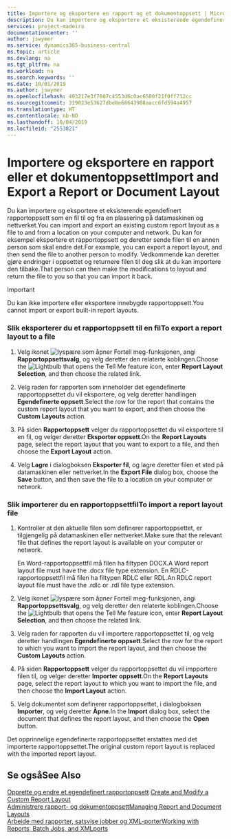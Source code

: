 ```yaml
---
title: Importere og eksportere en rapport og et dokumentoppsett | Microsoft-dokumentasjon
description: Du kan importere og eksportere et eksisterende egendefinert rapportoppsett som en fil til og fra en plassering på datamaskinen og nettverket.
services: project-madeira
documentationcenter: ''
author: jswymer
ms.service: dynamics365-business-central
ms.topic: article
ms.devlang: na
ms.tgt_pltfrm: na
ms.workload: na
ms.search.keywords: ''
ms.date: 10/01/2019
ms.author: jswymer
ms.openlocfilehash: 493217e3f7607c4553d6c0ac6500f21f0ff712cc
ms.sourcegitcommit: 319023e53627dbe8e68643908aacc6fd594a4957
ms.translationtype: HT
ms.contentlocale: nb-NO
ms.lasthandoff: 10/04/2019
ms.locfileid: "2553821"
---
```

# <a name="import-and-export-a-report-or-document-layout"></a><span data-ttu-id="bfca3-103">Importere og eksportere en rapport eller et dokumentoppsett</span><span class="sxs-lookup"><span data-stu-id="bfca3-103">Import and Export a Report or Document Layout</span></span>
<span data-ttu-id="bfca3-104">Du kan importere og eksportere et eksisterende egendefinert rapportoppsett som en fil til og fra en plassering på datamaskinen og nettverket.</span><span class="sxs-lookup"><span data-stu-id="bfca3-104">You can import and export an existing custom report layout as a file to and from a location on your computer and network.</span></span> <span data-ttu-id="bfca3-105">Du kan for eksempel eksportere et rapportoppsett og deretter sende filen til en annen person som skal endre det.</span><span class="sxs-lookup"><span data-stu-id="bfca3-105">For example, you can export a report layout, and then send the file to another person to modify.</span></span> <span data-ttu-id="bfca3-106">Vedkommende kan deretter gjøre endringer i oppsettet og returnere filen til deg slik at du kan importere den tilbake.</span><span class="sxs-lookup"><span data-stu-id="bfca3-106">That person can then make the modifications to layout and return the file to you so that you can import it back.</span></span>  

> [!IMPORTANT]  
>  <span data-ttu-id="bfca3-107">Du kan ikke importere eller eksportere innebygde rapportoppsett.</span><span class="sxs-lookup"><span data-stu-id="bfca3-107">You cannot import or export built-in report layouts.</span></span>  

### <a name="to-export-a-report-layout-to-a-file"></a><span data-ttu-id="bfca3-108">Slik eksporterer du et rapportoppsett til en fil</span><span class="sxs-lookup"><span data-stu-id="bfca3-108">To export a report layout to a file</span></span>  

1.  <span data-ttu-id="bfca3-109">Velg ikonet ![lyspære som åpner Fortell meg-funksjonen](media/ui-search/search_small.png "Fortell hva du vil gjøre"), angi **Rapportoppsettsvalg**, og velg deretter den relaterte koblingen.</span><span class="sxs-lookup"><span data-stu-id="bfca3-109">Choose the ![Lightbulb that opens the Tell Me feature](media/ui-search/search_small.png "Tell me what you want to do") icon, enter **Report Layout Selection**, and then choose the related link.</span></span>  

2.  <span data-ttu-id="bfca3-110">Velg raden for rapporten som inneholder det egendefinerte rapportoppsettet du vil eksportere, og velg deretter handlingen **Egendefinerte oppsett**.</span><span class="sxs-lookup"><span data-stu-id="bfca3-110">Select the row for the report that contains the custom report layout that you want to export, and then choose the **Custom Layouts** action.</span></span>  

3.  <span data-ttu-id="bfca3-111">På siden **Rapportoppsett** velger du rapportoppsettet du vil eksportere til en fil, og velger deretter **Eksporter oppsett**.</span><span class="sxs-lookup"><span data-stu-id="bfca3-111">On the **Report Layouts** page, select the report layout that you want to export to a file, and then choose the **Export Layout** action.</span></span>  

4.  <span data-ttu-id="bfca3-112">Velg **Lagre** i dialogboksen **Eksporter fil**, og lagre deretter filen et sted på datamaskinen eller nettverket.</span><span class="sxs-lookup"><span data-stu-id="bfca3-112">In the **Export File** dialog box, choose the **Save** button, and then save the file to a location on your computer or network.</span></span>  

### <a name="to-import-a-report-layout-file"></a><span data-ttu-id="bfca3-113">Slik importerer du en rapportoppsettfil</span><span class="sxs-lookup"><span data-stu-id="bfca3-113">To import a report layout file</span></span>  

1.  <span data-ttu-id="bfca3-114">Kontroller at den aktuelle filen som definerer rapportoppsettet, er tilgjengelig på datamaskinen eller nettverket.</span><span class="sxs-lookup"><span data-stu-id="bfca3-114">Make sure that the relevant file that defines the report layout is available on your computer or network.</span></span>  

     <span data-ttu-id="bfca3-115">En Word-rapportoppsettfil må filen ha filtypen DOCX.</span><span class="sxs-lookup"><span data-stu-id="bfca3-115">A Word report layout file must have the .docx file type extension.</span></span> <span data-ttu-id="bfca3-116">En RDLC-rapportoppsettfil må filen ha filtypen RDLC eller RDL.</span><span class="sxs-lookup"><span data-stu-id="bfca3-116">An RDLC report layout file must have the .rdlc or .rdl file type extension.</span></span>  

2.  <span data-ttu-id="bfca3-117">Velg ikonet ![lyspære som åpner Fortell meg-funksjonen](media/ui-search/search_small.png "Fortell hva du vil gjøre"), angi **Rapportoppsettsvalg**, og velg deretter den relaterte koblingen.</span><span class="sxs-lookup"><span data-stu-id="bfca3-117">Choose the ![Lightbulb that opens the Tell Me feature](media/ui-search/search_small.png "Tell me what you want to do") icon, enter **Report Layout Selection**, and then choose the related link.</span></span>  

3.  <span data-ttu-id="bfca3-118">Velg raden for rapporten du vil importere rapportoppsettet til, og velg deretter handlingen **Egendefinerte oppsett**.</span><span class="sxs-lookup"><span data-stu-id="bfca3-118">Select the row for the report to which you want to import the report layout, and then choose the **Custom Layouts** action.</span></span>  

4.  <span data-ttu-id="bfca3-119">På siden **Rapportoppsett** velger du rapportoppsettet du vil impportere filen til, og velger deretter **Importer oppsett**.</span><span class="sxs-lookup"><span data-stu-id="bfca3-119">On the **Report Layouts** page, select the report layout to which you want to import the file, and then choose the **Import Layout** action.</span></span>  

5.  <span data-ttu-id="bfca3-120">Velg dokumentet som definerer rapportoppsettet, i dialogboksen **Importer**, og velg deretter **Åpne**.</span><span class="sxs-lookup"><span data-stu-id="bfca3-120">In the **Import** dialog box, select the document that defines the report layout, and then choose the **Open** button.</span></span>  

 <span data-ttu-id="bfca3-121">Det opprinnelige egendefinerte rapportoppsettet erstattes med det importerte rapportoppsettet.</span><span class="sxs-lookup"><span data-stu-id="bfca3-121">The original custom report layout is replaced with the imported report layout.</span></span>  

## <a name="see-also"></a><span data-ttu-id="bfca3-122">Se også</span><span class="sxs-lookup"><span data-stu-id="bfca3-122">See Also</span></span>  
 <span data-ttu-id="bfca3-123">[Opprette og endre et egendefinert rapportoppsett](ui-how-create-custom-report-layout.md) </span><span class="sxs-lookup"><span data-stu-id="bfca3-123">[Create and Modify a Custom Report Layout](ui-how-create-custom-report-layout.md) </span></span>  
 [<span data-ttu-id="bfca3-124">Administrere rapport- og dokumentoppsett</span><span class="sxs-lookup"><span data-stu-id="bfca3-124">Managing Report and Document Layouts</span></span>](ui-manage-report-layouts.md)  
 [<span data-ttu-id="bfca3-125">Arbeide med rapporter, satsvise jobber og XML-porter</span><span class="sxs-lookup"><span data-stu-id="bfca3-125">Working with Reports, Batch Jobs, and XMLports</span></span>](ui-work-report.md)    
